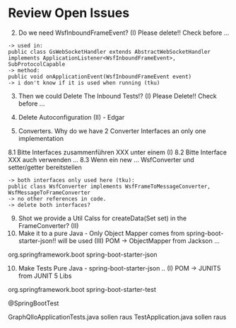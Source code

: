 
# Review Open Issues 

2. Do we need WsfInboundFrameEvent? (I)
Please delete!! Check before ... 
```
-> used in:
public class GsWebSocketHandler extends AbstractWebSocketHandler 
implements ApplicationListener<WsfInboundFrameEvent>, SubProtocolCapable
-> method:
public void onApplicationEvent(WsfInboundFrameEvent event)
-> i don't know if it is used when running (tku)
```
3. Then we could Delete The Inbound Tests!? (I) 
Please Delete!! Check before ... 

7. Delete Autoconfiguration (II) - Edgar 
8. Converters. Why do we have 2 Converter Interfaces an only one implementation

8.1 Bitte Interfaces zusammenführen XXX unter einem (I)
8.2 Bitte Interface XXX auch verwenden ... 
8.3 Wenn ein new ... WsfConverter und setter/getter bereitstellen 
``` 
-> both interfaces only used here (tku):
public class WsfConverter implements WsfFrameToMessageConverter, WsfMessageToFrameConverter
-> no other references in code.
-> delete both interfaces?
```
9. Shot we provide a Util Calss for createData(Set<String> set) in the FrameConverter? (II)
10. Make it to a pure Java - Only Object Mapper comes from spring-boot-starter-json!! will be used (III)
POM ->  ObjectMapper from Jackson ... 

<dependency>
			<groupId>org.springframework.boot</groupId>
			<artifactId>spring-boot-starter-json</artifactId>
</dependency>

10. Make Tests Pure Java - spring-boot-starter-json .. (I) 
POM ->  JUNIT5 from JUNIT 5 Libs 

<dependency>
			<groupId>org.springframework.boot</groupId>
			<artifactId>spring-boot-starter-test</artifactId>
</dependency>

@SpringBootTest 

GraphQlIoApplicationTests.java	sollen raus
TestApplication.java sollen raus 
